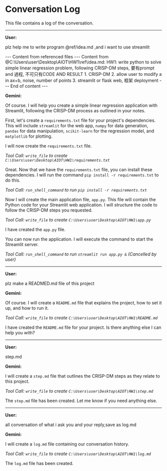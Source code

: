 # Conversation Log

This file contains a log of the conversation.

---

**User:**

plz help me to write program @ref/idea.md ,and i want to use streamlit

--- Content from referenced files ---
Content from @C:\Users\user\Desktop\AIOT\HW1\ref\idea.md:
HW1: write python to solve simple linear regression problem, following CRISP-DM steps, 要有prompt and 過程, 不可只有CODE AND RESULT 1. CRISP-DM 2. allow user to modify a in ax+b, noise, number of points 3. streamlit or flask web, 框架 deployment
--- End of content ---

**Gemini:**

Of course. I will help you create a simple linear regression application with Streamlit, following the CRISP-DM process as outlined in your notes.

First, let's create a `requirements.txt` file for your project's dependencies. This will include `streamlit` for the web app, `numpy` for data generation, `pandas` for data manipulation, `scikit-learn` for the regression model, and `matplotlib` for plotting.

I will now create the `requirements.txt` file.

*Tool Call: `write_file` to create `C:\Users\user\Desktop\AIOT\HW1\requirements.txt`*

Great. Now that we have the `requirements.txt` file, you can install these dependencies. I will run the command `pip install -r requirements.txt` to do this.

*Tool Call: `run_shell_command` to run `pip install -r requirements.txt`*

Now I will create the main application file, `app.py`. This file will contain the Python code for your Streamlit web application. I will structure the code to follow the CRISP-DM steps you requested.

*Tool Call: `write_file` to create `C:\Users\user\Desktop\AIOT\HW1\app.py`*

I have created the `app.py` file.

You can now run the application. I will execute the command to start the Streamlit server.

*Tool Call: `run_shell_command` to run `streamlit run app.py &` (Cancelled by user)*

---

**User:**

plz make a READMED.md file of this project

**Gemini:**

Of course. I will create a `README.md` file that explains the project, how to set it up, and how to run it.

*Tool Call: `write_file` to create `C:\Users\user\Desktop\AIOT\HW1\README.md`*

I have created the `README.md` file for your project. Is there anything else I can help you with?

---

**User:**

step.md

**Gemini:**

I will create a `step.md` file that outlines the CRISP-DM steps as they relate to this project.

*Tool Call: `write_file` to create `C:\Users\user\Desktop\AIOT\HW1\step.md`*

The `step.md` file has been created. Let me know if you need anything else.

---

**User:**

all conversation of what i ask you and your reply,save as log.md

**Gemini:**

I will create a `log.md` file containing our conversation history.

*Tool Call: `write_file` to create `C:\Users\user\Desktop\AIOT\HW1\log.md`*

The `log.md` file has been created.
